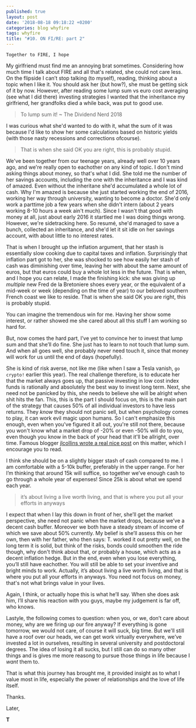 ```yaml
---
published: true
layout: post
date: '2018-08-18 09:18:22 +0200'
categories: blog whyfire
tags: whyfire
title: "#10. ON FI/RE: part 2"
---
```


`Together to FIRE, I hope`

My girlfriend must find me an annoying brat sometimes. Considering how much time I talk about FIRE and all that's related, she could not care less. On the flipside I can’t stop talking (to myself), reading, thinking about a topic when I like it. You should ask her (but how?), she must be getting sick of it by now. However, after reading some lump sum vs euro cost averaging (see what I did there) investing strategies I wanted that the inheritance my girlfriend, her grandfolks died a while back, was put to good use.
>To lump sum it! ~ The Dividend Nerd 2018

I was curious what she'd wanted to do with it, what the sum of it was because I'd like to show her some calculations based on historic yields (with those nasty recessions and corrections ofcourse). 

>That is when she said OK you are right, this is probably stupid. 

We've been together from our teenage years, already well over 10 years ago, and we're really open to eachother on any kind of topic. I don't mind asking things about money, so that's what I did. She told me the number of her savings accounts, including the one with the inheritance and I was kind of amazed. Even without the inheritane she'd accumulated a whole lot of cash. Why I'm amazed is because she just started working the end of 2016, working her way through university, wanting to become a doctor. She'd only work a parttime job a few years when she didn't intern (about 2 years working 8-10 hours a week ain't much). Since I wasn't that good with money at all, just about early 2016 it startled me I was doing things wrong. However, we're sidetracking here. So resumé, she'd managed to save a bunch, collected an inheritance, and she'd let it sit idle on her savings account, with about little to no interest rates. 

That is when I brought up the inflation argument, that her stash is essentially slow cooking due to capital taxes and inflation. Surprisingly that inflation part got to her, she was shocked to see how easily her stash of cash was diminishing over time, leaving her with about the same amount of euros, but that euros could buy a whole lot less in the future. That is when, and I hope you can relate, I made the finishing kick: she was giving up *multiple* new Fred de la Bretoniere shoes every year, or the equivalent of a mid-week or week (depending on the time of year) to our beloved southern French coast we like to reside. That is when she said OK you are right, this is probably stupid. 

You can imagine the tremendous win for me. Having her show some interest, or rather showed me she cared about all this stuff I am working so hard for. 

But, now comes the hard part, I’ve yet to convince her to invest that lump sum and that she’ll do fine. She just has to learn to not touch that lump sum. And when all goes well, she probably never need touch it, since that money will work for us until the end of days (hopefully).

She is kind of risk averse, not like me (like when I saw a Tesla vanish, `go crypto!` earlier this year). The real challenge therefore, is to educate her that the market always goes up, that passive investing in low cost index funds is rationally and absolutely the best way to invest long term. Next, she need not be panicked by this, she needs to believe she will be alright when shit hits the fan. This, this is the part I should focus on, this is the main part of the strategy that causes 50% of all individual investors to have less returns. They *know* they should not panic sell, but when psychology comes to play, it can work evil magic upon humans. So I can't emphasize this enough, even when you've figured it all out, you're still not there, because you won't know what a market drop of -20% or even -50% will do to you, even though you know in the back of your head that it'll be allright, over time. Famous blogger [jlcollins wrote a real nice post](https://jlcollinsnh.com/2018/03/16/stocks-part-xxxii-why-you-should-not-be-in-the-stock-market/) on this matter, which I encourage you to read.

 I think she should be on a slightly bigger stash of cash compared to me. I am comfortable with a 5-10k buffer, preferably in the upper range. For her I’m thinking that around 15k will suffice, so together we’ve enough cash to go through a whole year of expenses! Since 25k is about what we spend each year. 

>it’s about living a live worth living, and that is where you put all your efforts in anyways

I expect that when I lay this down in front of her, she’ll get the market perspective, she need not panic when the market drops, because we’ve a decent cash buffer. Moreover we both have a steady stream of income of which we save about 50% currently. My belief is she’ll assess this on her own, then with her father, who then says: T. worked it out pretty well, on the long term it is solid, but think of the risks, bonds could smoothen the ride though, why don't think about that, or probably a house, which acts as a decent inflation hedge. But in the end, even when you lose everything, you’ll still have eachother. You will still be able to set your inventive and bright minds to work. Actually, it’s about living a live worth living, and that is where you put all your efforts in anyways. You need not focus on money, that's not what brings value in your lives.

Again, I think, or actually hope this is what he’ll say. When she does ask him, I’ll share his reaction with you guys, maybe my judgement is far off, who knows.

Lastyle, the following comes to question: when you, or we, don’t care about money, why are we firing up our fire anyway? If everything is gone tomorrow, we would not care, of course it will suck, big time. But we'll still have a roof over our heads, we can get work virtually everywhere, we’ve invested a lot in ourselves, resulting in several university and postdoctoral degrees. The idea of losing it all sucks, but I still can do so many other things and is gives me more reasong to pursue those things in life because I *want* them to. 

That is what this journey has brought me, it provided insight as to what I value most in life, especially the power of relationships and the love of life itself.

Thanks.

Later,

**T**